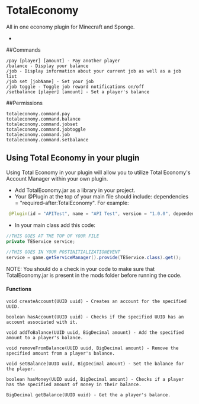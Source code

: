 # TotalEconomy
All in one economy plugin for Minecraft and Sponge.

-

##Commands
```
/pay [player] [amount] - Pay another player
/balance - Display your balance
/job - Display information about your current job as well as a job list
/job set [jobName] - Set your job
/job toggle - Toggle job reward notifications on/off
/setbalance [player] [amount] - Set a player's balance
```

##Permissions
```
totaleconomy.command.pay
totaleconomy.command.balance
totaleconomy.command.jobset
totaleconomy.command.jobtoggle
totaleconomy.command.job
totaleconomy.command.setbalance
```

## Using Total Economy in your plugin
Using Total Economy in your plugin will allow you to utilize Total Economy's Account Manager within your own plugin.

* Add TotalEconomy.jar as a library in your project.
* Your @Plugin at the top of your main file should include: dependencies = "required-after:TotalEconomy". For example:

 ```java
  @Plugin(id = "APITest", name = "API Test", version = "1.0.0", dependencies = "required-after:TotalEconomy")
 ```

* In your main class add this code:

 ```java
 //THIS GOES AT THE TOP OF YOUR FILE
 private TEService service;
 
 //THIS GOES IN YOUR POSTINITIALIZATIONEVENT
 service = game.getServiceManager().provide(TEService.class).get();
 ```
 
 NOTE: You should do a check in your code to make sure that TotalEconomy.jar is present in the mods folder before running the  code.
 
 #### Functions
 ```
 void createAccount(UUID uuid) - Creates an account for the specified UUID.
 
 boolean hasAccount(UUID uuid) - Checks if the specified UUID has an account associated with it.
 
 void addToBalance(UUID uuid, BigDecimal amount) - Add the specified amount to a player's balance.
 
 void removeFromBalance(UUID uuid, BigDecimal amount) - Remove the specified amount from a player's balance.
 
 void setBalance(UUID uuid, BigDecimal amount) - Set the balance for the player.
 
 boolean hasMoney(UUID uuid, BigDecimal amount) - Checks if a player has the specified amount of money in their balance.
 
 BigDecimal getBalance(UUID uuid) - Get the a player's balance.
 ```
